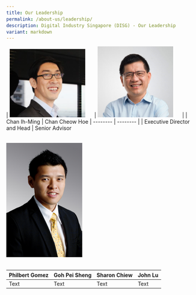 ```yaml
---
title: Our Leadership
permalink: /about-us/leadership/
description: Digital Industry Singapore (DISG) - Our Leadership
variant: markdown
---
```

| <img style="max-width: 40%; padding-right: 20px" src="/images/chan-ih-ming.png"> | <img style="max-width: 40%; padding-right: 20px" src="/images/chan_cheow_hoe.jpg"> |
| Chan Ih-Ming | Chan Cheow Hoe
| -------- | -------- |
| Executive Director and Head     | Senior Advisor
<br><br>

<div class="image left">
<img style="max-width: 40%; padding-right: 20px" src="/images/goh_pei_sheng.jpg">
</div><br>

| Philbert Gomez  |  Goh Pei Sheng  |  Sharon Chiew  |  John Lu
| -------- | -------- | -------- | -------- |
| Text     | Text     | Text     | Text     |

